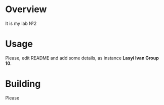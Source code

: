 # Overview

It is my lab №2

# Usage

Please, edit README and add some details, as instance **Lasyi Ivan Group 10**.

# Building

Please
